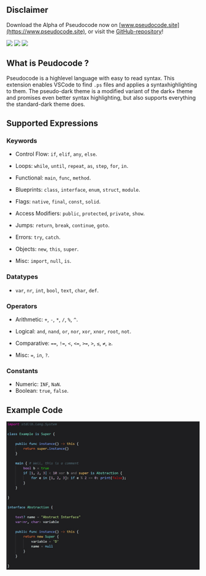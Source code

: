 ## Disclaimer
Download the Alpha of Pseudocode now on [www.pseudocode.site](https://www.pseudocode.site), or visit the [GitHub-repository](https://github.com/xtay2/Pseudocode)!

![](https://img.shields.io/visual-studio-marketplace/d/xtay.pseudocode-lang?style=for-the-badge) 
![](https://img.shields.io/visual-studio-marketplace/stars/xtay.pseudocode-lang?style=for-the-badge) 
![](https://img.shields.io/visual-studio-marketplace/v/xtay.pseudocode-lang?style=for-the-badge)

## What is Peudocode ?

Pseudocode is a highlevel language with easy to read syntax. This extension enables VSCode to find `.ps` files and applies a syntaxhighlighting to them. The pseudo-dark theme is a modified variant of the dark+ theme and promises even better syntax highlighting, but also supports everything the standard-dark theme does.

## Supported Expressions

### Keywords
 - Control Flow: `if`, `elif`, `any`, `else`.

 - Loops: `while`, `until`, `repeat`, `as`, `step`, `for`, `in`.

 - Functional: `main`, `func`, `method`.

 - Blueprints: `class`, `interface`, `enum`, `struct`, `module`.

 - Flags: `native`, `final`, `const`, `solid`.

 - Access Modifiers: `public`, `protected`, `private`, `show`.

 - Jumps: `return`, `break`, `continue`, `goto`.

 - Errors: `try`, `catch`.

 - Objects: `new`, `this`, `super`.

 - Misc: `import`, `null`, `is`.

### Datatypes
 - `var`, `nr`, `int`, `bool`, `text`, `char`, `def`.

### Operators
 - Arithmetic: `+`, `-`, `*`, `/`, `%`, `^`.

 - Logical: `and`, `nand`, `or`, `nor`, `xor`, `xnor`, `root`, `not`.

 - Comparative: `==`, `!=`, `<`, `<=`, `>=`, `>`, `≤`, `≠`, `≥`.

 - Misc: `=`, `in`, `?`.

### Constants
 - Numeric: `INF`, `NaN`.
 - Boolean: `true`, `false`.

## Example Code

![Example Code Snippet](https://raw.githubusercontent.com/xtay2/Pseudocode/main/VSCode%20Syntaxhighlighter/SampleCode.jpg)